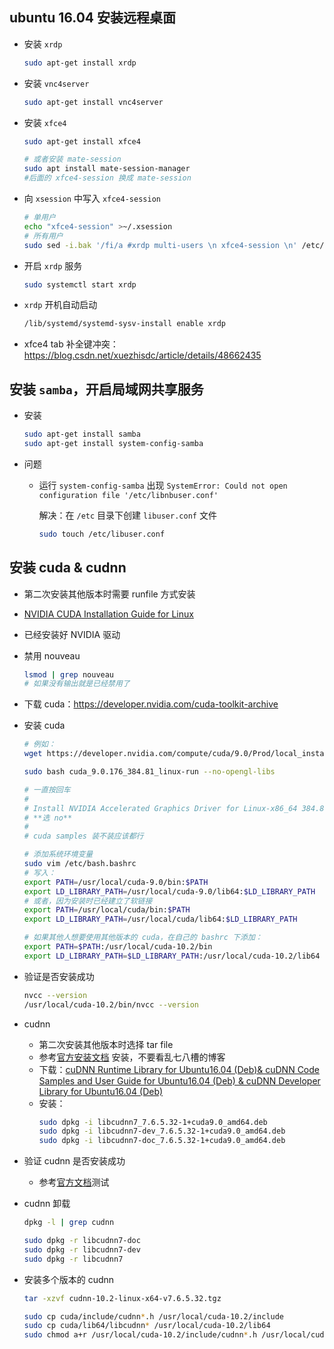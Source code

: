 ## ubuntu 16.04 安装远程桌面

* 安装 `xrdp`
  ```bash
  sudo apt-get install xrdp  
  ```
  
* 安装 `vnc4server`
  ```bash
  sudo apt-get install vnc4server
  ```
  
* 安装 `xfce4`
  ```bash
  sudo apt-get install xfce4
  
  # 或者安装 mate-session
  sudo apt install mate-session-manager
  #后面的 xfce4-session 换成 mate-session
  ```
  
* 向 `xsession` 中写入 `xfce4-session`
  ```bash
  # 单用户
  echo "xfce4-session" >~/.xsession
  # 所有用户
  sudo sed -i.bak '/fi/a #xrdp multi-users \n xfce4-session \n' /etc/xrdp/startwm.sh
  ```
  
* 开启 `xrdp` 服务
  ```bash
  sudo systemctl start xrdp
  ```
  
* `xrdp` 开机自动启动
  ```bash
  /lib/systemd/systemd-sysv-install enable xrdp
  ```

* xfce4 tab 补全键冲突：
  https://blog.csdn.net/xuezhisdc/article/details/48662435
  
## 安装 `samba`，开启局域网共享服务
* 安装
  ```bash
  sudo apt-get install samba
  sudo apt-get install system-config-samba
  ```
  
* 问题
  * 运行 `system-config-samba` 出现 `SystemError: Could not open configuration file '/etc/libnbuser.conf'`
  
    解决：在 `/etc` 目录下创建 `libuser.conf` 文件
    ```bash
    sudo touch /etc/libuser.conf
    ```
    
## 安装 cuda & cudnn
* 第二次安装其他版本时需要 runfile 方式安装

* [NVIDIA CUDA Installation Guide for Linux](https://docs.nvidia.com/cuda/cuda-installation-guide-linux/index.html)

* 已经安装好 NVIDIA 驱动

* 禁用 nouveau
  ```bash
  lsmod | grep nouveau
  # 如果没有输出就是已经禁用了
  ```
  
* 下载 cuda：https://developer.nvidia.com/cuda-toolkit-archive

* 安装 cuda
  ```bash
  # 例如：
  wget https://developer.nvidia.com/compute/cuda/9.0/Prod/local_installers/cuda_9.0.176_384.81_linux-run
  
  sudo bash cuda_9.0.176_384.81_linux-run --no-opengl-libs
  
  # 一直按回车
  #
  # Install NVIDIA Accelerated Graphics Driver for Linux-x86_64 384.81? 
  # **选 no**
  # 
  # cuda samples 装不装应该都行
  
  # 添加系统环境变量
  sudo vim /etc/bash.bashrc
  # 写入：
  export PATH=/usr/local/cuda-9.0/bin:$PATH
  export LD_LIBRARY_PATH=/usr/local/cuda-9.0/lib64:$LD_LIBRARY_PATH
  # 或者，因为安装时已经建立了软链接
  export PATH=/usr/local/cuda/bin:$PATH
  export LD_LIBRARY_PATH=/usr/local/cuda/lib64:$LD_LIBRARY_PATH
  
  # 如果其他人想要使用其他版本的 cuda，在自己的 bashrc 下添加：
  export PATH=$PATH:/usr/local/cuda-10.2/bin
  export LD_LIBRARY_PATH=$LD_LIBRARY_PATH:/usr/local/cuda-10.2/lib64
  ```
 
* 验证是否安装成功
  ```bash
  nvcc --version
  /usr/local/cuda-10.2/bin/nvcc --version
  ```
  
* cudnn
  * 第二次安装其他版本时选择 tar file
  * 参考[官方安装文档](https://docs.nvidia.com/deeplearning/sdk/cudnn-install/index.html#installlinux) 安装，不要看乱七八槽的博客
  * 下载：[cuDNN Runtime Library for Ubuntu16.04 (Deb)& cuDNN Code Samples and User Guide for Ubuntu16.04 (Deb) & cuDNN Developer Library for Ubuntu16.04 (Deb)](https://developer.nvidia.com/rdp/cudnn-download)
  * 安装：
    ```bash
    sudo dpkg -i libcudnn7_7.6.5.32-1+cuda9.0_amd64.deb
    sudo dpkg -i libcudnn7-dev_7.6.5.32-1+cuda9.0_amd64.deb
    sudo dpkg -i libcudnn7-doc_7.6.5.32-1+cuda9.0_amd64.deb
    ```

* 验证 cudnn 是否安装成功

  * 参考[官方文档](https://docs.nvidia.com/deeplearning/sdk/cudnn-install/index.html#verify)测试
  
* cudnn 卸载
  ```bash
  dpkg -l | grep cudnn
  
  sudo dpkg -r libcudnn7-doc
  sudo dpkg -r libcudnn7-dev
  sudo dpkg -r libcudnn7
  ```
  
* 安装多个版本的 cudnn
  ```bash
  tar -xzvf cudnn-10.2-linux-x64-v7.6.5.32.tgz
  
  sudo cp cuda/include/cudnn*.h /usr/local/cuda-10.2/include
  sudo cp cuda/lib64/libcudnn* /usr/local/cuda-10.2/lib64
  sudo chmod a+r /usr/local/cuda-10.2/include/cudnn*.h /usr/local/cuda-10.2/lib64/libcudnn*
  ```

